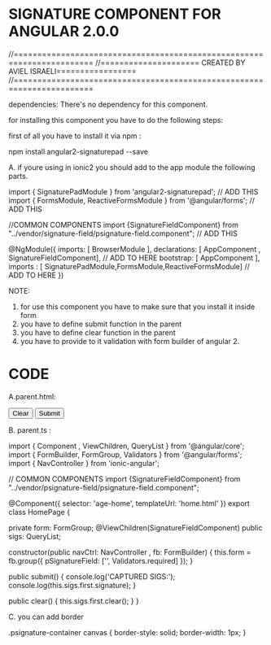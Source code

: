 SIGNATURE COMPONENT FOR ANGULAR 2.0.0
=================================

//=======================================================================
//===================== CREATED BY AVIEL ISRAELI=================
//=======================================================================


dependencies:
There's no dependency for this component.


for installing this component you have to do the following steps:

first of all you have to install it via npm :

   npm install angular2-signaturepad --save

A. if youre using in ionic2 you should add to the app module the following parts.

import { SignaturePadModule } from 'angular2-signaturepad'; // ADD THIS
import { FormsModule, ReactiveFormsModule } from '@angular/forms'; // ADD THIS

//COMMON COMPONENTS
import {SignatureFieldComponent} from "../vendor/signature-field/psignature-field.component"; // ADD THIS



 @NgModule({
     imports:      [ BrowserModule ],
     declarations: [ AppComponent ,  SignatureFieldComponent], // ADD TO HERE
     bootstrap:    [ AppComponent ],
     imports :     [ SignaturePadModule,FormsModule,ReactiveFormsModule]  // ADD TO HERE
 })


NOTE: 
1. for use this component you have to make sure that you install it inside form
2. you have to define submit function in the parent
3. you have to define clear function in the parent 
4. you have to provide to it validation with form builder of angular 2.



CODE 
======

A.parent.html:

  <form [formGroup]="form" (submit)="submit()" >
    <div class="psignature-container">
    <psignature-field formControlName="pSignatureField"></psignature-field>
    <button ion-button color="light" type="button" (click)="clear()" [disabled]="!form.controls.pSignatureField.valid">Clear</button>
    <button ion-button color="light" type="submit" [disabled]="!form.valid">Submit</button>
    </div>
  </form>


B. parent.ts :

import { Component , ViewChildren, QueryList } from '@angular/core';
import { FormBuilder, FormGroup, Validators }  from '@angular/forms';
import { NavController } from 'ionic-angular';

// COMMON COMPONENTS
import {SignatureFieldComponent} from "../vendor/psignature-field/psignature-field.component";

@Component({
  selector: 'age-home',
  templateUrl: 'home.html'
})
export class HomePage {

  private form: FormGroup;
  @ViewChildren(SignatureFieldComponent) public sigs: QueryList<SignatureFieldComponent>;
  

  constructor(public navCtrl: NavController , fb: FormBuilder) {
     this.form = fb.group({
      pSignatureField: ['', Validators.required]
    });
  }


  public submit() {
    console.log('CAPTURED SIGS:');
    console.log(this.sigs.first.signature);
  }

  public clear() {
    this.sigs.first.clear();
  }
}


C. you can add border

.psignature-container canvas {
  border-style: solid;
  border-width: 1px;
}
